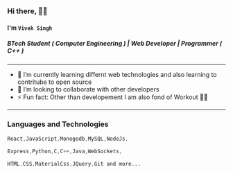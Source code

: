 ### Hi there, 👋🏻
#### I'm `Vivek Singh`
##### BTech Student ( Computer Engineering ) | Web Developer | Programmer ( C++ )

---

- 🌱 I’m currently learning differnt web technologies and also learning to contritube to open source
- 👯 I’m looking to collaborate with other developers
- ⚡ Fun fact: Other than developement I am also fond of Workout 💪🏻

---

### Languages and Technologies

```CSS
React,JavaScript,Monogodb,MySQL,NodeJs,

Express,Python,C,C++,Java,WebSockets,

HTML,CSS,MaterialCss,JQuery,Git and more...
```
